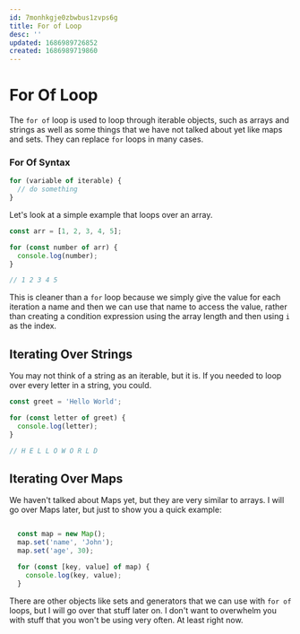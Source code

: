```yaml
---
id: 7monhkgje0zbwbus1zvps6g
title: For of Loop
desc: ''
updated: 1686989726852
created: 1686989719860
---
```

# For Of Loop

The `for of` loop is used to loop through iterable objects, such as arrays and strings as well as some things that we have not talked about yet like maps and sets. They can replace `for` loops in many cases.

### For Of Syntax

```JavaScript
for (variable of iterable) {
  // do something
}
```

Let's look at a simple example that loops over an array.

```JavaScript
const arr = [1, 2, 3, 4, 5];

for (const number of arr) {
  console.log(number);
}

// 1 2 3 4 5
```

This is cleaner than a `for` loop because we simply give the value for each iteration a name and then we can use that name to access the value, rather than creating a condition expression using the array length and then using `i` as the index.

## Iterating Over Strings

You may not think of a string as an iterable, but it is. If you needed to loop over every letter in a string, you could.

```JavaScript
const greet = 'Hello World';

for (const letter of greet) {
  console.log(letter);
}

// H E L L O W O R L D
```

## Iterating Over Maps

We haven't talked about Maps yet, but they are very similar to arrays. I will go over Maps later, but just to show you a quick example:

```JavaScript

  const map = new Map();
  map.set('name', 'John');
  map.set('age', 30);

  for (const [key, value] of map) {
    console.log(key, value);
  }
```

There are other objects like sets and generators that we can use with `for of` loops, but I will go over that stuff later on. I don't want to overwhelm you with stuff that you won't be using very often. At least right now.
